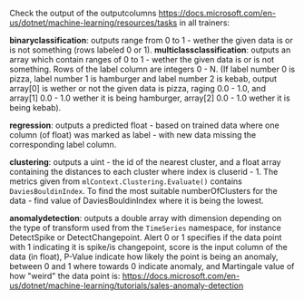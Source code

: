 Check the output of the outputcolumns https://docs.microsoft.com/en-us/dotnet/machine-learning/resources/tasks in all trainers:

**binaryclassification**: outputs range from 0 to 1 - wether the given data is or is not something (rows labeled 0 or 1).
**multiclassclassification**: outputs an array which contain ranges of 0 to 1 - wether the given data is or is not something. Rows of the label column are integers 0 - N. (If label number 0 is pizza, label number 1 is hamburger and label number 2 is kebab, output array[0] is wether or not the given data is pizza, raging 0.0 - 1.0, and array[1] 0.0 - 1.0 wether it is being hamburger, array[2] 0.0 - 1.0 wether it is being kebab).

**regression**: outputs a predicted float - based on trained data where one column (of float) was marked as label - with new data missing the corresponding label column.

**clustering**: outputs a uint - the id of the nearest cluster, and a float array containing the distances to each cluster where index is cluserid - 1. The metrics given from `mlContext.Clustering.Evaluate()` contains `DaviesBouldinIndex`. To find the most suitable numberOfClusters for the data - find value of DaviesBouldinIndex where it is being the lowest.

**anomalydetection**: outputs a double array with dimension depending on the type of transform used from the `TimeSeries` namespace, for instance DetectSpike or DetectChangepoint. Alert 0 or 1 specifies if the data point with 1 indicating it is spike/is changepoint, score is the input column of the data (in float), P-Value indicate how likely the point is being an anomaly, between 0 and 1 where towards 0 indicate anomaly, and Martingale value of how "weird" the data point is: https://docs.microsoft.com/en-us/dotnet/machine-learning/tutorials/sales-anomaly-detection  
